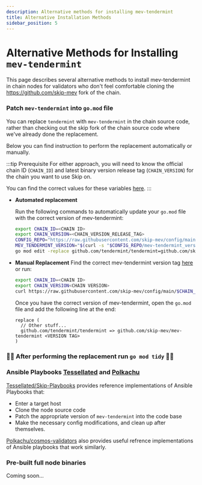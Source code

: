 ```yaml
---
description: Alternative methods for installing mev-tendermint
title: Alternative Installation Methods
sidebar_position: 5
---
```


# Alternative Methods for Installing `mev-tendermint`

This page describes several alternative methods to install mev-tendermint in chain nodes for validators who don't feel comfortable cloning the https://github.com/skip-mev fork of the chain.

### Patch `mev-tendermint` into `go.mod` file

You can replace `tendermint` with `mev-tendermint` in the chain source code, rather than checking out the skip fork of the chain source code where we've already done the replacement.

Below you can find instruction to perform the replacement automatically or manually.

:::tip Prerequisite
For either approach, you will need to know the official chain ID (`CHAIN_ID`) and latest binary version release tag (`CHAIN_VERSION`) for the chain you want to use Skip on.

You can find the correct values for these variables [here](../chain-configuration).
:::

- **Automated replacement**

  Run the following commands to automatically update your `go.mod` file with the correct version of mev-tendermint:

  ```bash
  export CHAIN_ID=<CHAIN ID>
  export CHAIN_VERSION=<CHAIN_VERSION_RELEASE_TAG>
  CONFIG_REPO="https://raw.githubusercontent.com/skip-mev/config/main/$CHAIN_ID/$CHAIN_VERSION" && \
  MEV_TENDERMINT_VERSION="$(curl -s "$CONFIG_REPO/mev-tendermint_version.txt")" && \
  go mod edit -replace github.com/tendermint/tendermint=github.com/skip-mev/mev-tendermint@$MEV_TENDERMINT_VERSION
  ```

- **Manual Replacement**
  Find the correct mev-tendermint version tag [here](../chain-configuration) or run:

  ```bash
  export CHAIN_ID=<CHAIN ID>
  export CHAIN_VERSION<CHAIN VERSION>
  curl https://raw.githubusercontent.com/skip-mev/config/main/$CHAIN_ID/$CHAIN_VERSION/mev-tendermint_version.txt
  ```

  Once you have the correct version of mev-tendermint, open the `go.mod` file and add the following line at the end:

  ```tsx
  replace (
    // Other stuff...
    github.com/tendermint/tendermint => github.com/skip-mev/mev-tendermint <VERSION TAG>
  )
  ```

### 🚨🚨 **After performing the replacement run `go mod tidy` 🚨🚨**

### Ansible Playbooks [Tessellated](https://tessellatedgeometry.com/) and [Polkachu](https://polkachu.com)

[Tessellated/Skip-Playbooks](https://github.com/Tessellated-io/skip-playbooks) provides reference implementations of Ansible Playbooks that:

- Enter a target host
- Clone the node source code
- Patch the appropriate version of `mev-tendermint` into the code base
- Make the necessary config modifications, and clean up after themselves.

[Polkachu/cosmos-validators](https://github.com/polkachu/cosmos-validators) also provides useful refrence implementations of Ansible playbooks that work similarly.

### Pre-built full node binaries

Coming soon...
